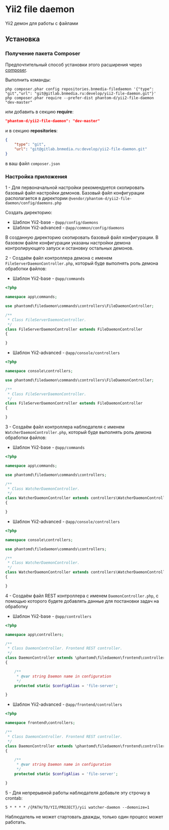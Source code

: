 Yii2 file daemon 
=================

Yii2 демон для работы с файлами

Установка
---------

### Получение пакета Composer

Предпочтительный способ установки этого расширения через [composer](http://getcomposer.org/download/).

Выполнить команды:

```
php composer.phar config repositories.bnmedia-filedaemon '{"type": "git","url": "git@gitlab.bnmedia.ru:develop/yii2-file-daemon.git"}'
php composer.phar require --prefer-dist phantom-d/yii2-file-daemon "dev-master"
```

или добавить в секцию **require**:

```json
"phantom-d/yii2-file-daemon": "dev-master"
```

и в секцию **repositories**:

```json
{
    "type": "git",
    "url": "git@gitlab.bnmedia.ru:develop/yii2-file-daemon.git"
}
```

 в ваш файл `composer.json`

### Настройка приложения

1 - Для первоначальной настройки рекомендуется скопировать базовый файл настройки демонов.
Базовый файл конфигурации располагается в директории `@vendor/phantom-d/yii2-file-daemon/config/daemons.php`

Создать директорию:

 * Шаблон Yii2-base - `@app/config/daemons`
 * Шаблон Yii2-advanced - `@app/common/config/daemons`

В созданную директорию скопировать базовый файл конфигурации.
В базовом файле конфигурации указаны настройки демона контролирующего запуск и остановку остальных демонов.

2 - Создаём файл контроллера демона с именем `FileServerDaemonController.php`, который буде выполнять роль демона обработки файлов:

 * Шаблон Yii2-base - `@app/commands`

```php
<?php

namespace app\commands;

use phantomd\filedaemon\commands\controllers\FileDaemonController;

/**
 * Class FileServerDaemonController.
 */
class FileServerDaemonController extends FileDaemonController
{

}

```

 * Шаблон Yii2-advanced - `@app/console/controllers`

```php
<?php

namespace console\controllers;

use phantomd\filedaemon\commands\controllers\FileDaemonController;

/**
 * Class FileServerDaemonController.
 */
class FileServerDaemonController extends FileDaemonController
{

}

```

3 - Создаём файл контроллера наблюдателя с именем `WatcherDaemonController.php`, который буде выполнять роль демона обработки файлов:

 * Шаблон Yii2-base - `@app/commands`

```php
<?php

namespace app\commands;

use phantomd\filedaemon\commands\controllers;

/**
 * Class WatcherDaemonController.
 */
class WatcherDaemonController extends controllers\WatcherDaemonController
{

}

```

 * Шаблон Yii2-advanced - `@app/console/controllers`

```php
<?php

namespace console\controllers;

use phantomd\filedaemon\commands\controllers;

/**
 * Class WatcherDaemonController.
 */
class WatcherDaemonController extends controllers\WatcherDaemonController
{

}

```

4 - Создаём файл REST контроллера с именем `DaemonController.php`, с помощью которого будете добавлять данные для постановки задач на обработку

 * Шаблон Yii2-base - `@app/controllers`

```php
<?php

namespace app\controllers;

/**
 * Class DaemonController. Frontend REST controller.
 */
class DaemonController extends \phantomd\filedaemon\frontend\controllers\DaemonController
{

    /**
     * @var string Daemon name in configuration
     */
    protected static $configAlias = 'file-server';

}

```

 * Шаблон Yii2-advanced - `@app/frontend/controllers`

```php
<?php

namespace frontend\controllers;

/**
 * Class DaemonController. Frontend REST controller.
 */
class DaemonController extends \phantomd\filedaemon\frontend\controllers\DaemonController
{

    /**
     * @var string Daemon name in configuration
     */
    protected static $configAlias = 'file-server';

}

```

5 - Для непрерывной работы наблюдателя добавьте эту строчку в crontab:

```
5 * * * * /{PATH/TO/YII/PROJECT}/yii watcher-daemon --demonize=1
```

Наблюдатель не может стартовать дважды, только один процесс может работать.
 

